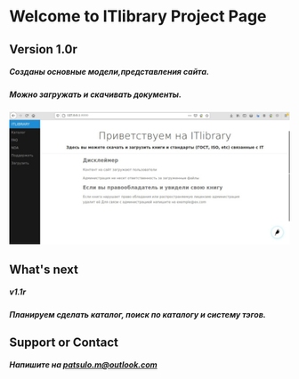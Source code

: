 # Welcome to ITlibrary Project Page

## Version 1.0r
##### Созданы основные модели,представления сайта.
##### Можно загружать и скачивать документы.
![example](/main.jpg?raw=true)
## What's next
##### v1.1r
##### Планируем сделать каталог, поиск по каталогу и систему тэгов.


## Support or Contact
##### Напишите на patsulo.m@outlook.com
